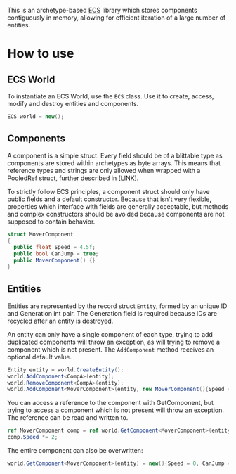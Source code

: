 This is an archetype-based [ECS](https://en.wikipedia.org/wiki/Entity_component_system) library which stores components contiguously in memory, allowing for efficient iteration of a large number of entities.

# How to use

## ECS World
To instantiate an ECS World, use the `ECS` class. Use it to create, access, modify and destroy entities and components.
```cs
ECS world = new();
```

## Components
A component is a simple struct. Every field should be of a blittable type as components are stored within archetypes as byte arrays.
This means that reference types and strings are only allowed when wrapped with a PooledRef<T> struct, further described in [LINK].

To strictly follow ECS principles, a component struct should only have public fields and a default constructor.
Because that isn't very flexible, properties which interface with fields are generally acceptable,
but methods and complex constructors should be avoided because components are not supposed to contain behavior.

```cs
struct MoverComponent
{
  public float Speed = 4.5f;
  public bool CanJump = true;
  public MoverComponent() {}
}
```

## Entities
Entities are represented by the record struct `Entity`, formed by an unique ID and Generation int pair. The Generation field is required because IDs are recycled after an entity is destroyed.

An entity can only have a single component of each type, trying to add duplicated components will throw an exception, as will trying to remove a component which is not present.
The `AddComponent` method receives an optional default value.

```cs
Entity entity = world.CreateEntity();
world.AddComponent<CompA>(entity);
world.RemoveComponent<CompA>(entity);
world.AddComponent<MoverComponent>(entity, new MoverComponent(){Speed = 10});
```

You can access a reference to the component with GetComponent, but trying to access a component which is not present will throw an exception. The reference can be read and written to.
```cs
ref MoverComponent comp = ref world.GetComponent<MoverComponent>(entity);
comp.Speed *= 2;
```

The entire component can also be overwritten:
```cs
world.GetComponent<MoverComponent>(entity) = new(){Speed = 0, CanJump = false};
```
